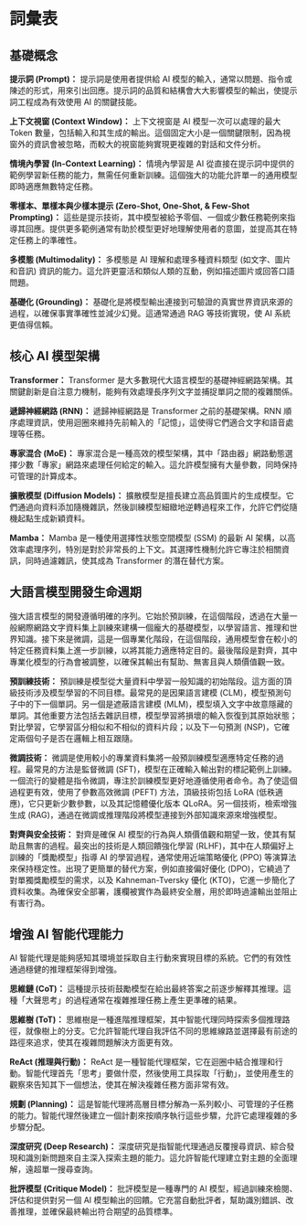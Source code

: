 # 詞彙表

## 基礎概念

**提示詞 (Prompt)：** 提示詞是使用者提供給 AI 模型的輸入，通常以問題、指令或陳述的形式，用來引出回應。提示詞的品質和結構會大大影響模型的輸出，使提示詞工程成為有效使用 AI 的關鍵技能。

**上下文視窗 (Context Window)：** 上下文視窗是 AI 模型一次可以處理的最大 Token 數量，包括輸入和其生成的輸出。這個固定大小是一個關鍵限制，因為視窗外的資訊會被忽略，而較大的視窗能夠實現更複雜的對話和文件分析。

**情境內學習 (In-Context Learning)：** 情境內學習是 AI 從直接在提示詞中提供的範例學習新任務的能力，無需任何重新訓練。這個強大的功能允許單一的通用模型即時適應無數特定任務。

**零樣本、單樣本與少樣本提示 (Zero-Shot, One-Shot, & Few-Shot Prompting)：** 這些是提示技術，其中模型被給予零個、一個或少數任務範例來指導其回應。提供更多範例通常有助於模型更好地理解使用者的意圖，並提高其在特定任務上的準確性。

**多模態 (Multimodality)：** 多模態是 AI 理解和處理多種資料類型 (如文字、圖片和音訊) 資訊的能力。這允許更靈活和類似人類的互動，例如描述圖片或回答口語問題。

**基礎化 (Grounding)：** 基礎化是將模型輸出連接到可驗證的真實世界資訊來源的過程，以確保事實準確性並減少幻覺。這通常通過 RAG 等技術實現，使 AI 系統更值得信賴。

## 核心 AI 模型架構

**Transformer：** Transformer 是大多數現代大語言模型的基礎神經網路架構。其關鍵創新是自注意力機制，能夠有效處理長序列文字並捕捉單詞之間的複雜關係。

**遞歸神經網路 (RNN)：** 遞歸神經網路是 Transformer 之前的基礎架構。RNN 順序處理資訊，使用迴圈來維持先前輸入的「記憶」，這使得它們適合文字和語音處理等任務。

**專家混合 (MoE)：** 專家混合是一種高效的模型架構，其中「路由器」網路動態選擇少數「專家」網路來處理任何給定的輸入。這允許模型擁有大量參數，同時保持可管理的計算成本。

**擴散模型 (Diffusion Models)：** 擴散模型是擅長建立高品質圖片的生成模型。它們通過向資料添加隨機雜訊，然後訓練模型細緻地逆轉過程來工作，允許它們從隨機起點生成新穎資料。

**Mamba：** Mamba 是一種使用選擇性狀態空間模型 (SSM) 的最新 AI 架構，以高效率處理序列，特別是對於非常長的上下文。其選擇性機制允許它專注於相關資訊，同時過濾雜訊，使其成為 Transformer 的潛在替代方案。

## 大語言模型開發生命週期

強大語言模型的開發遵循明確的序列。它始於預訓練，在這個階段，透過在大量一般網際網路文字資料集上訓練來建構一個龐大的基礎模型，以學習語言、推理和世界知識。接下來是微調，這是一個專業化階段，在這個階段，通用模型會在較小的特定任務資料集上進一步訓練，以將其能力適應特定目的。最後階段是對齊，其中專業化模型的行為會被調整，以確保其輸出有幫助、無害且與人類價值觀一致。

**預訓練技術：** 預訓練是模型從大量資料中學習一般知識的初始階段。這方面的頂級技術涉及模型學習的不同目標。最常見的是因果語言建模 (CLM)，模型預測句子中的下一個單詞。另一個是遮蔽語言建模 (MLM)，模型填入文字中故意隱藏的單詞。其他重要方法包括去雜訊目標，模型學習將損壞的輸入恢復到其原始狀態；對比學習，它學習區分相似和不相似的資料片段；以及下一句預測 (NSP)，它確定兩個句子是否在邏輯上相互跟隨。

**微調技術：** 微調是使用較小的專業資料集將一般預訓練模型適應特定任務的過程。最常見的方法是監督微調 (SFT)，模型在正確輸入輸出對的標記範例上訓練。一個流行的變體是指令微調，專注於訓練模型更好地遵循使用者命令。為了使這個過程更有效，使用了參數高效微調 (PEFT) 方法，頂級技術包括 LoRA (低秩適應)，它只更新少數參數，以及其記憶體優化版本 QLoRA。另一個技術，檢索增強生成 (RAG)，通過在微調或推理階段將模型連接到外部知識來源來增強模型。

**對齊與安全技術：** 對齊是確保 AI 模型的行為與人類價值觀和期望一致，使其有幫助且無害的過程。最突出的技術是人類回饋強化學習 (RLHF)，其中在人類偏好上訓練的「獎勵模型」指導 AI 的學習過程，通常使用近端策略優化 (PPO) 等演算法來保持穩定性。出現了更簡單的替代方案，例如直接偏好優化 (DPO)，它繞過了對單獨獎勵模型的需求，以及 Kahneman-Tversky 優化 (KTO)，它進一步簡化了資料收集。為確保安全部署，護欄被實作為最終安全層，用於即時過濾輸出並阻止有害行為。

## 增強 AI 智能代理能力

AI 智能代理是能夠感知其環境並採取自主行動來實現目標的系統。它們的有效性通過穩健的推理框架得到增強。

**思維鏈 (CoT)：** 這種提示技術鼓勵模型在給出最終答案之前逐步解釋其推理。這種「大聲思考」的過程通常在複雜推理任務上產生更準確的結果。

**思維樹 (ToT)：** 思維樹是一種進階推理框架，其中智能代理同時探索多個推理路徑，就像樹上的分支。它允許智能代理自我評估不同的思維線路並選擇最有前途的路徑來追求，使其在複雜問題解決方面更有效。

**ReAct (推理與行動)：** ReAct 是一種智能代理框架，它在迴圈中結合推理和行動。智能代理首先「思考」要做什麼，然後使用工具採取「行動」，並使用產生的觀察來告知其下一個想法，使其在解決複雜任務方面非常有效。

**規劃 (Planning)：** 這是智能代理將高層目標分解為一系列較小、可管理的子任務的能力。智能代理然後建立一個計劃來按順序執行這些步驟，允許它處理複雜的多步驟分配。

**深度研究 (Deep Research)：** 深度研究是指智能代理通過反覆搜尋資訊、綜合發現和識別新問題來自主深入探索主題的能力。這允許智能代理建立對主題的全面理解，遠超單一搜尋查詢。

**批評模型 (Critique Model)：** 批評模型是一種專門的 AI 模型，經過訓練來檢閱、評估和提供對另一個 AI 模型輸出的回饋。它充當自動批評者，幫助識別錯誤、改善推理，並確保最終輸出符合期望的品質標準。